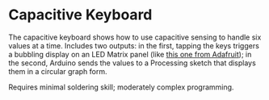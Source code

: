 # Capacitive Keyboard

The capacitive keyboard shows how to use capacitive sensing to handle six values at a time. Includes two outputs: in the first, tapping the keys triggers a bubbling display on an LED Matrix panel (like [this one from Adafruit](http://www.adafruit.com/products/555)); in the second, Arduino sends the values to a Processing sketch that displays them in a circular graph form.

Requires minimal soldering skill; moderately complex programming.